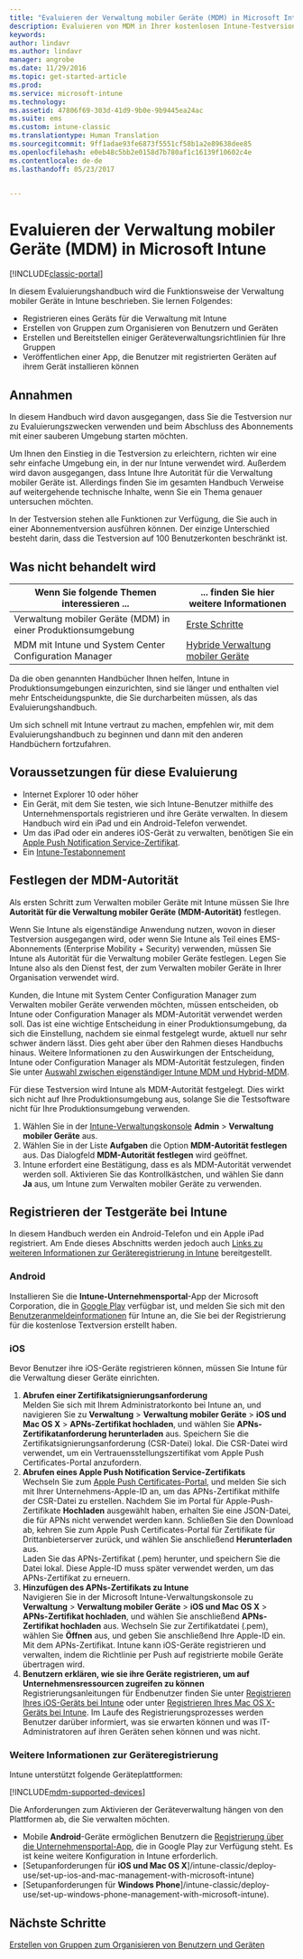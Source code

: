 ```yaml
---
title: "Evaluieren der Verwaltung mobiler Geräte (MDM) in Microsoft Intune | Microsoft-Dokumentation"
description: Evaluieren von MDM in Ihrer kostenlosen Intune-Testversion.
keywords: 
author: lindavr
ms.author: lindavr
manager: angrobe
ms.date: 11/29/2016
ms.topic: get-started-article
ms.prod: 
ms.service: microsoft-intune
ms.technology: 
ms.assetid: 47806f69-303d-41d9-9b0e-9b9445ea24ac
ms.suite: ems
ms.custom: intune-classic
ms.translationtype: Human Translation
ms.sourcegitcommit: 9ff1adae93fe6873f5551cf58b1a2e89638dee85
ms.openlocfilehash: e0eb48c5bb2e0158d7b780af1c16139f10602c4e
ms.contentlocale: de-de
ms.lasthandoff: 05/23/2017


---
```


# <a name="evaluate-mobile-device-management-in-microsoft-intune"></a>Evaluieren der Verwaltung mobiler Geräte (MDM) in Microsoft Intune

[!INCLUDE[classic-portal](../includes/classic-portal.md)]

In diesem Evaluierungshandbuch wird die Funktionsweise der Verwaltung mobiler Geräte in Intune beschrieben. Sie lernen Folgendes:
- Registrieren eines Geräts für die Verwaltung mit Intune
- Erstellen von Gruppen zum Organisieren von Benutzern und Geräten
- Erstellen und Bereitstellen einiger Geräteverwaltungsrichtlinien für Ihre Gruppen
- Veröffentlichen einer App, die Benutzer mit registrierten Geräten auf ihrem Gerät installieren können
<!--- - Monitor the device? View a report of compliant devices?--->
<!--- - Remove the device from management--->

## <a name="assumptions"></a>Annahmen
In diesem Handbuch wird davon ausgegangen, dass Sie die Testversion nur zu Evaluierungszwecken verwenden und beim Abschluss des Abonnements mit einer sauberen Umgebung starten möchten.

Um Ihnen den Einstieg in die Testversion zu erleichtern, richten wir eine sehr einfache Umgebung ein, in der nur Intune verwendet wird. Außerdem wird davon ausgegangen, dass Intune Ihre Autorität für die Verwaltung mobiler Geräte ist. Allerdings finden Sie im gesamten Handbuch Verweise auf weitergehende technische Inhalte, wenn Sie ein Thema genauer untersuchen möchten.

In der Testversion stehen alle Funktionen zur Verfügung, die Sie auch in einer Abonnementversion ausführen können. Der einzige Unterschied besteht darin, dass die Testversion auf 100 Benutzerkonten beschränkt ist.

## <a name="whats-not-covered"></a>Was nicht behandelt wird
|Wenn Sie folgende Themen interessieren ... |... finden Sie hier weitere Informationen |
|------------------------|----------|
|Verwaltung mobiler Geräte (MDM) in einer Produktionsumgebung | [Erste Schritte](/intune-classic/get-started/start-with-a-paid-subscription-to-microsoft-intune) |
|MDM mit Intune und System Center Configuration Manager | [Hybride Verwaltung mobiler Geräte](https://docs.microsoft.com/sccm/mdm/understand/hybrid-mobile-device-management) |

Da die oben genannten Handbücher Ihnen helfen, Intune in Produktionsumgebungen einzurichten, sind sie länger und enthalten viel mehr Entscheidungspunkte, die Sie durcharbeiten müssen, als das Evaluierungshandbuch.

Um sich schnell mit Intune vertraut zu machen, empfehlen wir, mit dem Evaluierungshandbuch zu beginnen und dann mit den anderen Handbüchern fortzufahren.

## <a name="prerequisites-for-this-evaluation"></a>Voraussetzungen für diese Evaluierung
- Internet Explorer 10 oder höher
- Ein Gerät, mit dem Sie testen, wie sich Intune-Benutzer mithilfe des Unternehmensportals registrieren und ihre Geräte verwalten. In diesem Handbuch wird ein iPad und ein Android-Telefon verwendet.
- Um das iPad oder ein anderes iOS-Gerät zu verwalten, benötigen Sie ein [Apple Push Notification Service-Zertifikat](/intune-classic/deploy-use/set-up-ios-and-mac-management-with-microsoft-intune).
- Ein [Intune-Testabonnement](sign-up-for-30-day-trial-microsoft-intune.md)

## <a name="set-your-mdm-authority"></a>Festlegen der MDM-Autorität
Als ersten Schritt zum Verwalten mobiler Geräte mit Intune müssen Sie Ihre **Autorität für die Verwaltung mobiler Geräte (MDM-Autorität)** festlegen.

Wenn Sie Intune als eigenständige Anwendung nutzen, wovon in dieser Testversion ausgegangen wird, oder wenn Sie Intune als Teil eines EMS-Abonnements (Enterprise Mobility + Security) verwenden, müssen Sie Intune als Autorität für die Verwaltung mobiler Geräte festlegen. Legen Sie Intune also als den Dienst fest, der zum Verwalten mobiler Geräte in Ihrer Organisation verwendet wird.

Kunden, die Intune mit System Center Configuration Manager zum Verwalten mobiler Geräte verwenden möchten, müssen entscheiden, ob Intune oder Configuration Manager als MDM-Autorität verwendet werden soll. Das ist eine wichtige Entscheidung in einer Produktionsumgebung, da sich die Einstellung, nachdem sie einmal festgelegt wurde, aktuell nur sehr schwer ändern lässt. Dies geht aber über den Rahmen dieses Handbuchs hinaus. Weitere Informationen zu den Auswirkungen der Entscheidung, Intune oder Configuration Manager als MDM-Autorität festzulegen, finden Sie unter [Auswahl zwischen eigenständiger Intune MDM und Hybrid-MDM](https://docs.microsoft.com/sccm/mdm/understand/choose-between-standalone-intune-and-hybrid-mobile-device-management).

Für diese Testversion wird Intune als MDM-Autorität festgelegt. Dies wirkt sich nicht auf Ihre Produktionsumgebung aus, solange Sie die Testsoftware nicht für Ihre Produktionsumgebung verwenden.

1. Wählen Sie in der [Intune-Verwaltungskonsole](https://manage.microsoft.com/) **Admin** &gt; **Verwaltung mobiler Geräte** aus.
2. Wählen Sie in der Liste **Aufgaben** die Option **MDM-Autorität festlegen** aus. Das Dialogfeld **MDM-Autorität festlegen** wird geöffnet. <!---screen shot--->
3. Intune erfordert eine Bestätigung, dass es als MDM-Autorität verwendet werden soll. Aktivieren Sie das Kontrollkästchen, und wählen Sie dann **Ja** aus, um Intune zum Verwalten mobiler Geräte zu verwenden.

## <a name="enroll-your-test-devices-into-intune"></a>Registrieren der Testgeräte bei Intune

In diesem Handbuch werden ein Android-Telefon und ein Apple iPad registriert. Am Ende dieses Abschnitts werden jedoch auch [Links zu weiteren Informationen zur Geräteregistrierung in Intune](#Learn-more-about-device-enrollment) bereitgestellt.
### <a name="android"></a>Android
Installieren Sie die **Intune-Unternehmensportal**-App der Microsoft Corporation, die in [Google Play](http://go.microsoft.com/fwlink/p/?LinkId=386612) verfügbar ist, und melden Sie sich mit den [Benutzeranmeldeinformationen](sign-up-for-30-day-trial-microsoft-intune.md#add-users) für Intune an, die Sie bei der Registrierung für die kostenlose Textversion erstellt haben.

### <a name="ios"></a>iOS
Bevor Benutzer ihre iOS-Geräte registrieren können, müssen Sie Intune für die Verwaltung dieser Geräte einrichten.

1. **Abrufen einer Zertifikatsignierungsanforderung**<br/>
Melden Sie sich mit Ihrem Administratorkonto bei Intune an, und navigieren Sie zu **Verwaltung** > **Verwaltung mobiler Geräte** > **iOS und Mac OS X** > **APNs-Zertifikat hochladen**, und wählen Sie **APNs-Zertifikatanforderung herunterladen** aus. Speichern Sie die Zertifikatsignierungsanforderung (CSR-Datei) lokal. Die CSR-Datei wird verwendet, um ein Vertrauensstellungszertifikat vom Apple Push Certificates-Portal anzufordern. <!--- screen shot--->
2.    **Abrufen eines Apple Push Notification Service-Zertifikats**<BR/>
Wechseln Sie zum [Apple Push Certificates-Portal](https://idmsa.apple.com/IDMSWebAuth/login?appIdKey=3fbfc9ad8dfedeb78be1d37f6458e72adc3160d1ad5b323a9e5c5eb2f8e7e3e2&rv=2), und melden Sie sich mit Ihrer Unternehmens-Apple-ID an, um das APNs-Zertifikat mithilfe der CSR-Datei zu erstellen. Nachdem Sie im Portal für Apple-Push-Zertifikate **Hochladen** ausgewählt haben, erhalten Sie eine JSON-Datei, die für APNs nicht verwendet werden kann. Schließen Sie den Download ab, kehren Sie zum Apple Push Certificates-Portal für Zertifikate für Drittanbieterserver zurück, und wählen Sie anschließend **Herunterladen** aus.<br/>
Laden Sie das APNs-Zertifikat (.pem) herunter, und speichern Sie die Datei lokal. Diese Apple-ID muss später verwendet werden, um das APNs-Zertifikat zu erneuern.
3.    **Hinzufügen des APNs-Zertifikats zu Intune**<BR/>
Navigieren Sie in der Microsoft Intune-Verwaltungskonsole zu **Verwaltung** > **Verwaltung mobiler Geräte** > **iOS und Mac OS X** > **APNs-Zertifikat hochladen**, und wählen Sie anschließend **APNs-Zertifikat hochladen** aus. Wechseln Sie zur Zertifikatdatei (.pem), wählen Sie **Öffnen** aus, und geben Sie anschließend Ihre Apple-ID ein. Mit dem APNs-Zertifikat. Intune kann iOS-Geräte registrieren und verwalten, indem die Richtlinie per Push auf registrierte mobile Geräte übertragen wird.
4.    **Benutzern erklären, wie sie ihre Geräte registrieren, um auf Unternehmensressourcen zugreifen zu können**<br/>
Registrierungsanleitungen für Endbenutzer finden Sie unter [Registrieren Ihres iOS-Geräts bei Intune](https://docs.microsoft.com/intune-user-help/enroll-your-device-in-intune-ios) oder unter [Registrieren Ihres Mac OS X-Geräts bei Intune](https://docs.microsoft.com/intune-user-help/enroll-your-device-in-intune-mac-os-x). Im Laufe des Registrierungsprozesses werden Benutzer darüber informiert, was sie erwarten können und was IT-Administratoren auf ihren Geräten sehen können und was nicht.


### <a name="learn-more-about-device-enrollment"></a>Weitere Informationen zur Geräteregistrierung

Intune unterstützt folgende Geräteplattformen:

[!INCLUDE[mdm-supported-devices](../includes/mdm-supported-devices.md)]

Die Anforderungen zum Aktivieren der Geräteverwaltung hängen von den Plattformen ab, die Sie verwalten möchten.
- Mobile **Android**-Geräte ermöglichen Benutzern die [Registrierung über die Unternehmensportal-App](/intune-classic/deploy-use/set-up-android-management-with-microsoft-intune), die in Google Play zur Verfügung steht. Es ist keine weitere Konfiguration in Intune erforderlich.
- [Setupanforderungen für **iOS und Mac OS X**]/intune-classic/deploy-use/set-up-ios-and-mac-management-with-microsoft-intune)
- [Setupanforderungen für **Windows Phone**]/intune-classic/deploy-use/set-up-windows-phone-management-with-microsoft-intune).

<!--- ## Verify enrollment--->
<!--- START HERE

### iOS and Mac OS X
Install the **Microsoft Intune Company Portal** app from Microsoft Corporation available in the App Store and sign in with Intune user credentials added above. View **Enrolled devices** to add your device.



### Windows Phone 8.1
Users install the **Company Portal** app from Microsoft Corporation, available in the Windows Phone store, and sign in with the Intune user credentials added above.  View **Enrolled devices** to add your device.

## Install the previously deployed app
Open the Company Portal on the mobile device, choose **Apps**, and then install **Microsoft Skype**.--->



## <a name="next-steps"></a>Nächste Schritte
[Erstellen von Gruppen zum Organisieren von Benutzern und Geräten](get-started-with-a-30-day-trial-of-microsoft-intune-step-3.md)

